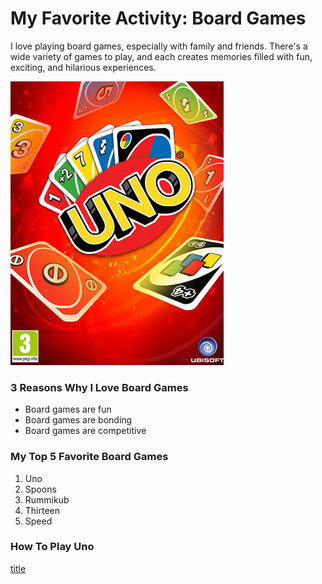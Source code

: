 # My Favorite Activity: Board Games

I love playing board games, especially with family and friends. There's a wide variety of games to play, and each creates memories filled with fun, exciting, and hilarious experiences.

![alt text](uno-cover.jpg)

### 3 Reasons Why I Love Board Games
- Board games are fun
- Board games are bonding
- Board games are competitive

### My Top 5 Favorite Board Games
1. Uno
2. Spoons
3. Rummikub
4. Thirteen
5. Speed

### How To Play Uno
[title](https://www.youtube.com/watch?v=sWoSZmHsCls&ab_channel=wikiHow)
